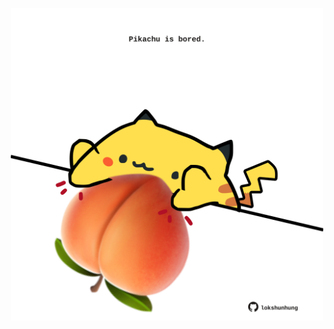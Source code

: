 <!-- built at 06/01/2024, 10:00:44 UTC -->
<p align="center">
  <img width="500" height="500" src="./ReadmeImage.svg">
</p>
